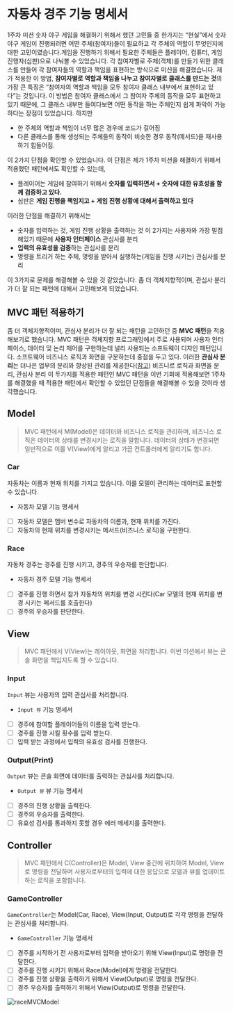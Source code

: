 # 자동차 경주 기능 명세서

1주차 미션 숫자 야구 게임을 해결하기 위해서 했던 고민들 중 한가지는 “현실”에서 숫자 야구 게임이 진행되려면 어떤 주체(참여자)들이 필요하고 각 주체의 역할이 무엇인지에 대한 고민이였습니다.게임을 진행하기 위해서 필요한 주체들은 플레이어, 컴퓨터, 게임 진행자(심판)으로 나눠볼 수 있었습니다. 각 참여자별로 주체(객체)를 만들기 위한 클래스를 만들어 각 참여자들의 역할과 책임을 표현하는 방식으로 미션을 해결했습니다. 제가 적용한 이 방법, **참여자별로 역할과 책임을 나누고 참여자별로 클래스를 만드는 것**의 가장 큰 특징은 “참여자의 역할과 책임을 모두 참여자 클래스 내부에서 표현하고 있다”는 것입니다. 이 방법은 참여자 클래스에서 그 참여자 주체의 동작을 모두 표현하고 있기 때문에, 그 클래스 내부만 들여다보면 어떤 동작을 하는 주체인지 쉽게 파악이 가능하다는 장점이 있었습니다. 하지만

- 한 주체의 역할과 책임이 너무 많은 경우에 코드가 길어짐
- 다른 클래스를 통해 생성되는 주체들의 동작이 비슷한 경우 동작(메서드)을 재사용하기 힘들어짐.

이 2가지 단점을 확인할 수 있었습니다. 이 단점은 제가 1주차 미션을 해결하기 위해서 적용했던 패턴에서도 확인할 수 있는데,

- 플레이어는 게임에 참여하기 위해서 **숫자를 입력하면서 + 숫자에 대한 유효성을 함께 검증하고 있다.**
- 심판은 **게임 진행을 책임지고 + 게임 진행 상황에 대해서 출력하고 있다**

이러한 단점을 해결하기 위해서는

- 숫자를 입력하는 것, 게임 진행 상황을 출력하는 것 이 2가지는 사용자와 가장 밀접해있기 때문에 **사용자 인터페이스** 관심사를 분리
- **입력의 유효성을 검증**하는 관심사를 분리
- 명령을 트리거 하는 주체, 명령을 받아서 실행하는(게임을 진행 시키는) 관심사를 분리

이 3가지로 문제를 해결해볼 수 있을 것 같았습니다. 좀 더 객체지향적이며, 관심사 분리가 더 잘 되는 패턴에 대해서 고민해보게 되었습니다.

## MVC 패턴 적용하기

좀 더 객체지향적이며, 관심사 분리가 더 잘 되는 패턴을 고민하던 중 **MVC 패턴**을 적용해보기로 했습니다.
MVC 패턴은 객체지향 프로그래밍에서 주로 사용되며 사용자 인터페이스, 데이터 및 논리 제어를 구현하는데 널리 사용되는 소프트웨이 디자인 패턴입니다. 소프트웨어 비즈니스 로직과 화면을 구분하는데 중점을 두고 있다. 이러한 **관심사 분리**는 더나은 업부의 분리와 향상된 관리를 제공한다([참고](https://developer.mozilla.org/ko/docs/Glossary/MVC))
비즈니르 로직과 화면을 분리, 관심사 분리 이 두가지를 적용한 패턴인 MVC 패턴을 이번 기회에 적용해보면 1주차를 해결했을 때 적용한 패턴에서 확인할 수 있었던 단점들을 해결해볼 수 있을 것이라 생각했습니다.

## Model

> MVC 패턴에서 M(Model)은 데이터와 비즈니스 로직을 관리하며, 비즈니스 로직은 데이터의 상태를 변경시키는 로직을 말합니다. 데이터의 상태가 변경되면 일반적으로 이를 V(View)에게 알리고 가끔 컨트롤러에게 알리기도 합니다.

### Car

자동차는 이름과 현재 위치를 가지고 있습니다. 이를 모델이 관리하는 데이터로 표현할 수 있습니다.

- 자동차 모델 기능 명세서
- [ ] 자동차 모델은 멤버 변수로 자동차의 이름과, 현재 위치를 가진다.
- [ ] 자동차의 현재 위치를 변경시키는 메서드(비즈니스 로직)을 구현한다.

### Race

자동차 경주는 경주를 진행 시키고, 경주의 우승자를 판단합니다.

- 자동차 경주 모델 기능 명세서
- [ ] 경주를 진행 하면서 참가 자동차의 위치를 변경 시킨다(Car 모델의 현재 위치를 변경 시키는 메서드를 호출한다)
- [ ] 경주의 우승자를 판단한다.

## View

> MVC 패턴에서 V(View)는 레이아웃, 화면을 처리합니다. 이번 미션에서 뷰는 콘솔 화면을 책임지도록 할 수 있습니다.

### Input

`Input` 뷰는 사용자의 입력 관심사를 처리합니다.

- `Input 뷰` 기능 명세서
- [ ] 경주에 참여할 플레이어들의 이름을 입력 받는다.
- [ ] 경주를 진행 시킬 횟수를 입력 받는다.
- [ ] 입력 받는 과정에서 입력의 유효성 검사를 진행한다.

### Output(Print)

`Output` 뷰는 콘솔 화면에 데이터를 출력하는 관심사를 처리합니다.

- `Output 뷰` 뷰 기능 명세서
- [ ] 경주의 진행 상황을 출력한다.
- [ ] 경주의 우승자를 출력한다.
- [ ] 유효성 검사를 통과하지 못할 경우 에러 메세지를 출력한다.

## Controller

> MVC 패턴에서 C(Controller)은 Model, View 중간에 위치하여 Model, View로 명령을 전달하며 사용자로부터의 입력에 대한 응답으로 모델과 뷰를 업데이트하는 로직을 포함합니다.

### GameController

`GameController`는 Model(Car, Race), View(Input, Output)로 각각 명령을 전달하는 관심사를 처리합니다.

- `GameController` 기능 명세서

- [ ] 경주를 시작하기 전 사용자로부터 입력을 받아오기 위해 View(Input)로 명령을 전달한다.
- [ ] 경주를 진행 시키기 위해서 Race(Model)에게 명령을 전달한다.
- [ ] 경주를 진행 상황을 출력하기 위해서 View(Output)로 명령을 전달한다.
- [ ] 경주 우승자를 출력하기 위해서 View(Output)로 명령을 전달한다.

![raceMVCModel](https://github.com/woowacourse-precourse/javascript-baseball-6/assets/68489467/5432329e-6b42-4b87-996c-736a06b4d03c)
